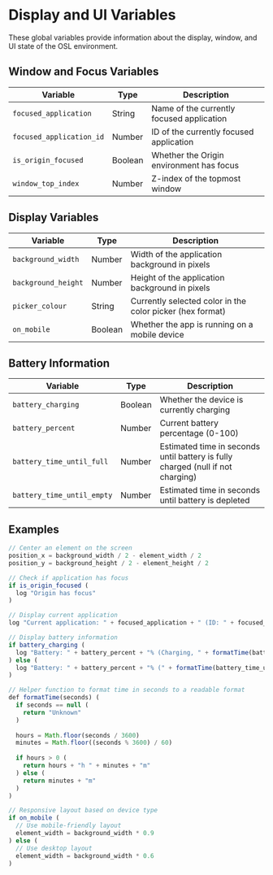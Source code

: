 # Display and UI Variables

These global variables provide information about the display, window, and UI state of the OSL environment.

## Window and Focus Variables

| Variable | Type | Description |
|----------|------|-------------|
| `focused_application` | String | Name of the currently focused application |
| `focused_application_id` | Number | ID of the currently focused application |
| `is_origin_focused` | Boolean | Whether the Origin environment has focus |
| `window_top_index` | Number | Z-index of the topmost window |

## Display Variables

| Variable | Type | Description |
|----------|------|-------------|
| `background_width` | Number | Width of the application background in pixels |
| `background_height` | Number | Height of the application background in pixels |
| `picker_colour` | String | Currently selected color in the color picker (hex format) |
| `on_mobile` | Boolean | Whether the app is running on a mobile device |

## Battery Information

| Variable | Type | Description |
|----------|------|-------------|
| `battery_charging` | Boolean | Whether the device is currently charging |
| `battery_percent` | Number | Current battery percentage (0-100) |
| `battery_time_until_full` | Number | Estimated time in seconds until battery is fully charged (null if not charging) |
| `battery_time_until_empty` | Number | Estimated time in seconds until battery is depleted |

## Examples

```javascript
// Center an element on the screen
position_x = background_width / 2 - element_width / 2
position_y = background_height / 2 - element_height / 2

// Check if application has focus
if is_origin_focused (
  log "Origin has focus"
)

// Display current application
log "Current application: " + focused_application + " (ID: " + focused_application_id + ")"

// Display battery information
if battery_charging (
  log "Battery: " + battery_percent + "% (Charging, " + formatTime(battery_time_until_full) + " until full)"
) else (
  log "Battery: " + battery_percent + "% (" + formatTime(battery_time_until_empty) + " remaining)"
)

// Helper function to format time in seconds to a readable format
def formatTime(seconds) (
  if seconds == null (
    return "Unknown"
  )
  
  hours = Math.floor(seconds / 3600)
  minutes = Math.floor((seconds % 3600) / 60)
  
  if hours > 0 (
    return hours + "h " + minutes + "m"
  ) else (
    return minutes + "m"
  )
)

// Responsive layout based on device type
if on_mobile (
  // Use mobile-friendly layout
  element_width = background_width * 0.9
) else (
  // Use desktop layout
  element_width = background_width * 0.6
)
```